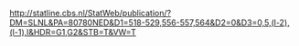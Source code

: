 http://statline.cbs.nl/StatWeb/publication/?DM=SLNL&PA=80780NED&D1=518-529,556-557,564&D2=0&D3=0,5,(l-2),(l-1),l&HDR=G1,G2&STB=T&VW=T﻿